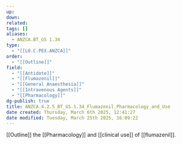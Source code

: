 ```yaml
---
up: 
down: 
related: 
tags: []
aliases:
  - ANZCA.BT_GS 1.34
type:
  - "[[LO.C.PEX.ANZCA]]"
order:
  - "[[Outline]]"
field:
  - "[[Antidote]]"
  - "[[Flumazenil]]"
  - "[[General Anaesthesia]]"
  - "[[Intravenous Agents]]"
  - "[[Pharmacology]]"
dg-publish: true
title: ANZCA.4.2.5_BT_GS.1.34_Flumazenil_Pharmacology_and_Use
date created: Thursday, March 6th 2025, 12:41:27
date modified: Tuesday, March 25th 2025, 16:09:22
---
```


[[Outline]] the [[Pharmacology]] and [[clinical use]] of [[flumazenil]].
